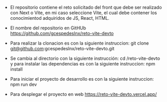 - El repositorio contiene el reto solicitado del front que debe ser realizado con Next o Vite, en mi caso    seleccione Vite, el cual debe contener los conocimientod adquiridos de JS, React, HTML.

- El nombre del repositorio en GitHUb https://github.com/gcespedeslnx/reto-vite-devto
- Para realizar la clonacion es con la siguiente instruccion: git clone git@github.com:gcespedeslnx/reto-vite-devto.git
- Se cambia al directorio con la siguiente instrucción: cd /reto-vite-devto y  para instalar las dependencias es con la siguiente instruccion: npm install

- Para iniciar el proyecto de desarrollo es con la siguiente instruccion: npm run dev

- Para desplegar el proyecto en web https://reto-vite-devto.vercel.app/







